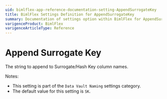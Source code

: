 ```yaml
---
uid: bimlflex-app-reference-documentation-setting-AppendSurrogateKey
title: BimlFlex Settings Definition for AppendSurrogateKey
summary: Documentation of settings option within BimlFlex for AppendSurrogateKey
varigenceProduct: BimlFlex
varigenceArticleType: Reference
---
```


# Append Surrogate Key

The string to append to Surrogate/Hash Key column names.

Notes:

* This setting is part of the `Data Vault Naming` settings category.
* The default value for this setting is `SK`.
